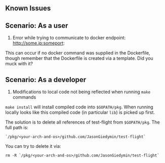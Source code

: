Known Issues
------------

## Scenario: As a user

1. Error while trying to communicate to docker endpoint: http://some.ip:someport:

  This can occur if no docker command was supplied in the Dockerfile, though
  remember that the Dockerfile is created via a template. Did you muck with it?

## Scenario: As a developer

1. Modifications to local code not being reflected when running `make` commands

  `make install` will install compiled code into `$GOPATH/pkg`. When running
  locally looks like this compiled code (in particular `lib`) is picked up
  first. 

  The solution is to delete all references of test-flight from `$GOPATH/pkg`.
  The full path is: 
  
    `/pkg/<your-arch-and-os>/github.com/JasonGiedymin/test-flight`

  You can try to delete it via:

    rm -R `/pkg/<your-arch-and-os>/github.com/JasonGiedymin/test-flight`
